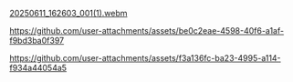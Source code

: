 [20250611_162603_001(1).webm](https://github.com/user-attachments/assets/1d08ec9b-fb43-458e-bfe3-9468b33c376d)

https://github.com/user-attachments/assets/be0c2eae-4598-40f6-a1af-f9bd3ba0f397

https://github.com/user-attachments/assets/f3a136fc-ba23-4995-a114-f934a44054a5

